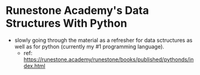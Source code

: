 # Runestone Academy's Data Structures With Python
- slowly going through the material as a refresher for data sctructures as well as for python (currently my #1 programming language).
	- ref: https://runestone.academy/runestone/books/published/pythonds/index.html

